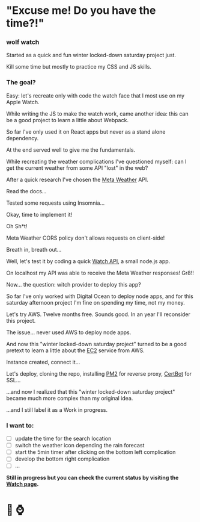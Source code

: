 

# **"Excuse me! Do you have the time?!"**

### **wolf watch**

Started as a quick and fun winter locked-down saturday project just.

Kill some time but mostly to practice my CSS and JS skills.

### The goal?

Easy: let's recreate only with code the watch face that I most use on my Apple Watch.

While writing the JS to make the watch work, came another idea: this can be a good project to learn a little about Webpack.

So far I've only used it on React apps but never as a stand alone dependency.

At the end served well to give me the fundamentals.

While recreating the weather complications I've questioned myself: can I get the current weather from some API "lost" in the web?

After a quick research I've chosen the [Meta Weather](https://www.metaweather.com/) API.

Read the docs...

Tested some requests using Insomnia...

Okay, time to implement it!

Oh Sh\*t!

Meta Weather CORS policy don't allows requests on client-side!

Breath in, breath out...

Well, let's test it by coding a quick [Watch API](https://github.com/bruno-wolf/wolf-watch-api), a small node.js app.

On localhost my API was able to receive the Meta Weather responses! Gr8!!

Now... the question: witch provider to deploy this app?

So far I've only worked with Digital Ocean to deploy node apps, and for this saturday afternoon project I'm fine on spending my time, not my money.

Let's try AWS. Twelve months free. Sounds good. In an year I'll reconsider this project.

The issue... never used AWS to deploy node apps.

And now this "winter locked-down saturday project" turned to be a good pretext to learn a little about the [EC2](https://eu-west-3.console.aws.amazon.com/ec2/v2/home?region=eu-west-3#Home:) service from AWS.

Instance created, connect it...

Let's deploy, cloning the repo, installing [PM2](https://pm2.keymetrics.io/) for reverse proxy, [CertBot](https://certbot.eff.org/lets-encrypt/ubuntuxenial-nginx.html) for SSL...

...and now I realized that this "winter locked-down saturday project" became much more complex than my original idea.

...and I still label it as a Work in progress.

### I want to:

- [ ]  update the time for the search location
- [ ]  switch the weather icon depending the rain forecast
- [ ]  start the 5min timer after clicking on the bottom left complication
- [ ]  develop the bottom right complication
- [ ]  ...

**Still in progress but you can check the current status by visiting the [Watch page](https://watch.theycallmewolf.pt/).**

# 🐺 ⌚
